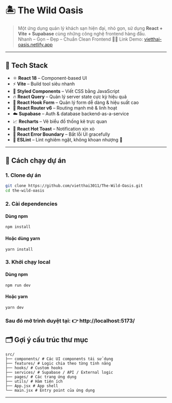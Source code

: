 # 🏝️ The Wild Oasis

> Một ứng dụng quản lý khách sạn hiện đại, nhỏ gọn, sử dụng **React + Vite + Supabase** cùng những công nghệ frontend hàng đầu.  
> Nhanh – Gọn – Đẹp – Chuẩn Clean Frontend 🧼✨
> Link Demo: [vietthai-oasis.netlify.app](vietthai-oasis.netlify.app)

---

## 🧰 Tech Stack

-   ⚛️ **React 18** – Component-based UI
-   ⚡ **Vite** – Build tool siêu nhanh
-   🎨 **Styled Components** – Viết CSS bằng JavaScript
-   🔥 **React Query** – Quản lý server state cực kỳ hiệu quả
-   🧾 **React Hook Form** – Quản lý form dễ dàng & hiệu suất cao
-   🚦 **React Router v6** – Routing mạnh mẽ & linh hoạt
-   ☁️ **Supabase** – Auth & database backend-as-a-service
-   📈 **Recharts** – Vẽ biểu đồ thống kê trực quan
-   🔔 **React Hot Toast** – Notification xịn xò
-   🧠 **React Error Boundary** – Bắt lỗi UI gracefully
-   🎯 **ESLint** – Lint nghiêm ngặt, không khoan nhượng 🧹

---

## 🚀 Cách chạy dự án

### 1. Clone dự án

```bash
git clone https://github.com/vietthai3011/The-Wild-Oasis.git
cd the-wild-oasis
```

### 2. Cài dependencies

#### Dùng npm

`npm install`

#### Hoặc dùng yarn

`yarn install`

### 3. Khởi chạy local

#### Dùng npm

`npm run dev `

#### Hoặc yarn

`yarn dev`

### Sau đó mở trình duyệt tại: 👉 http://localhost:5173/

## 🗂️ Gợi ý cấu trúc thư mục

```
src/
├── components/ # Các UI components tái sử dụng
├── features/ # Logic chia theo từng tính năng
├── hooks/ # Custom hooks
├── services/ # Supabase / API / External logic
├── pages/ # Các trang ứng dụng
├── utils/ # Hàm tiện ích
├── App.jsx # App shell
└── main.jsx # Entry point của ứng dụng
```

---
